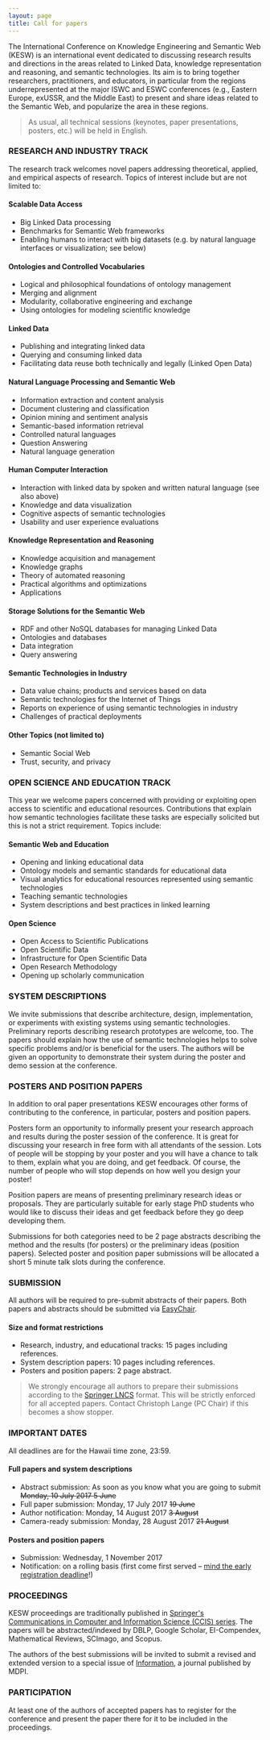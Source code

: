 ```yaml
---
layout: page
title: Call for papers
---
```


<p class="text-justify">The International Conference on Knowledge Engineering and Semantic Web (KESW) is an international event dedicated to discussing research results and directions in the areas related to Linked Data, knowledge representation and reasoning, and semantic technologies. Its aim is to bring together researchers, practitioners, and educators, in particular from the regions underrepresented at the major ISWC and ESWC conferences (e.g., Eastern Europe, ex­USSR, and the Middle East) to present and share ideas related to the Semantic Web, and popularize the area in these regions.</p>

<blockquote><p class="text-justify">As usual, all technical sessions (keynotes, paper presentations, posters, etc.) will be held in English.</p></blockquote>

### RESEARCH AND INDUSTRY TRACK

<p class="text-justify">The research track welcomes novel papers addressing theoretical, applied, and empirical aspects of research. Topics of interest include but are not limited to:</p>

#### Scalable Data Access

* Big Linked Data processing
* Benchmarks for Semantic Web frameworks
* Enabling humans to interact with big datasets (e.g. by natural language interfaces or visualization; see below)

#### Ontologies and Controlled Vocabularies

* Logical and philosophical foundations of ontology management
* Merging and alignment
* Modularity, collaborative engineering and exchange
* Using ontologies for modeling scientific knowledge

#### Linked Data

* Publishing and integrating linked data
* Querying and consuming linked data
* Facilitating data reuse both technically and legally (Linked Open Data)

#### Natural Language Processing and Semantic Web

* Information extraction and content analysis
* Document clustering and classification
* Opinion mining and sentiment analysis
* Semantic-based information retrieval
* Controlled natural languages
* Question Answering
* Natural language generation

#### Human Computer Interaction

* Interaction with linked data by spoken and written natural language (see also above)
* Knowledge and data visualization
* Cognitive aspects of semantic technologies
* Usability and user experience evaluations

#### Knowledge Representation and Reasoning

* Knowledge acquisition and management
* Knowledge graphs
* Theory of automated reasoning
* Practical algorithms and optimizations
* Applications

#### Storage Solutions for the Semantic Web

* RDF and other NoSQL databases for managing Linked Data
* Ontologies and databases
* Data integration
* Query answering

#### Semantic Technologies in Industry

* Data value chains; products and services based on data
* Semantic technologies for the Internet of Things
* Reports on experience of using semantic technologies in industry
* Challenges of practical deployments

#### Other Topics (not limited to)

* Semantic Social Web
* Trust, security, and privacy

### OPEN SCIENCE AND EDUCATION TRACK

<p class="text-justify">This year we welcome papers concerned with providing or exploiting open access to scientific and educational resources. Contributions that explain how semantic technologies facilitate these tasks are especially solicited but this is not a strict requirement. Topics include:</p>

#### Semantic Web and Education

* Opening and linking educational data
* Ontology models and semantic standards for educational data
* Visual analytics for educational resources represented using semantic technologies
* Teaching semantic technologies
* System descriptions and best practices in linked learning

#### Open Science

* Open Access to Scientific Publications
* Open Scientific Data
* Infrastructure for Open Scientific Data
* Open Research Methodology
* Opening up scholarly communication

### SYSTEM DESCRIPTIONS

<p class="text-justify">We invite submissions that describe architecture, design, implementation, or experiments with existing systems using semantic technologies. Preliminary reports describing research prototypes are welcome, too. The papers should explain how the use of semantic technologies helps to solve specific problems and/or is beneficial for the users. The authors will be given an opportunity to demonstrate their system during the poster and demo session at the conference.</p>

### POSTERS AND POSITION PAPERS

<p class="text-justify">In addition to oral paper presentations KESW encourages other forms of contributing to the conference, in particular, posters and position papers.</p>

<p class="text-justify">Posters form an opportunity to informally present your research approach and results during the poster session of the conference. It is great for discussing your research in free form with all attendants of the session. Lots of people will be stopping by your poster and you will have a chance to talk to them, explain what you are doing, and get feedback. Of course, the number of people who will stop depends on how well you design your poster!</p>

<p class="text-justify">Position papers are means of presenting preliminary research ideas or proposals. They are particularly suitable for early stage PhD students who would like to discuss their ideas and get feedback before they go deep developing them.</p>

<p class="text-justify">Submissions for both categories need to be 2 page abstracts describing the method and the results (for posters) or the preliminary ideas (position papers). Selected poster and position paper submissions will be allocated a short 5 minute talk slots during the conference.</p>

### SUBMISSION

<p class="text-justify">All authors will be required to pre-submit abstracts of their papers. Both papers and abstracts should be submitted via <a href="https://easychair.org/conferences/?conf=kesw2017">EasyChair</a>.</p>

#### Size and format restrictions

* Research, industry, and educational tracks: 15 pages including references.
* System description papers: 10 pages including references.
* Posters and position papers: 2 page abstract.

<blockquote><p class="text-justify">We strongly encourage all authors to prepare their submissions according to the <a href="http://www.springer.com/computer/lncs/lncs+authors?SGWID=0-40209-0-0-0">Springer LNCS</a> format. This will be strictly enforced for all accepted papers. Contact Christoph Lange (PC Chair) if this becomes a show stopper.</p></blockquote>

### IMPORTANT DATES

All deadlines are for the Hawaii time zone, 23:59.

#### Full papers and system descriptions

* Abstract submission: As soon as you know what you are going to submit ~~Monday, 10 July 2017 5 June~~
* Full paper submission: Monday, 17 July 2017 ~~19 June~~
* Author notification: Monday, 14 August 2017 ~~3 August~~
* Camera-ready submission: Monday, 28 August 2017 ~~21 August~~

#### Posters and position papers

* Submission: Wednesday, 1 November 2017
* Notification: on a rolling basis (first come first served – <a href="/registration">mind the early registration deadline</a>!)

### PROCEEDINGS

<p class="text-justify">KESW proceedings are traditionally published in <a href="http://www.springer.com/series/7899">Springer's Communications in Computer and Information Science (CCIS) series</a>. The papers will be abstracted/indexed by DBLP, Google Scholar, EI-Compendex, Mathematical Reviews, SCImago, and Scopus.</p>

<p class="text-justify">The authors of the best submissions will be invited to submit a revised and extended version to a special issue of <a href="http://www.mdpi.com/journal/information/special_issues">Information</a>, a journal published by MDPI.</p>

### PARTICIPATION

<p class="text-justify">At least one of the authors of accepted papers has to register for the conference and present the paper there for it to be included in the proceedings.</p>
